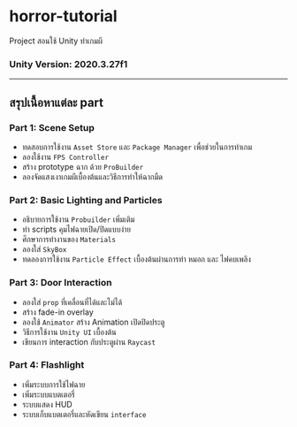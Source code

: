 # horror-tutorial

Project สอนใช้ Unity ทำเกมผี

### Unity Version: 2020.3.27f1

---

## สรุปเนื้อหาแต่ละ part

### Part 1: Scene Setup
- ทดสอบการใช้งาน `Asset Store` และ `Package Manager` เพื่อช่วยในการทำเกม
- ลองใช้งาน `FPS Controller`
- สร้าง prototype ฉาก ด้วย `ProBuilder`
- ลองจัดแสงเงาเกมผีเบื้องต้นและวิธีการทำให้ฉากมืด

### Part 2: Basic Lighting and Particles
- อธิบายการใช้งาน `Probuilder` เพิ่มเติม
- ทำ scripts คุมไฟฉายเปิด/ปิดแบบง่าย
- ศึกษาการทำงานของ `Materials`
- ลองใส่ `SkyBox`
- ทดลองการใช้งาน `Particle Effect` เบื้องต้นผ่านการทำ หมอก และ ไฟคบเพลิง

### Part 3: Door Interaction
- ลองใส่ `prop` ที่เคลื่อนที่ได้และไม่ได้
- สร้าง fade-in overlay
- ลองใช้ `Animator` สร้าง Animation เปิดปิดประตู
- วิธีการใช้งาน `Unity UI` เบื้องต้น
- เขียนการ interaction กับประตูผ่าน `Raycast`

### Part 4: Flashlight
- เพิ่มระบบการใช้ไฟฉาย
- เพิ่มระบบแบตเตอรี่
- ระบบแสดง HUD
- ระบบเก็บแบตเตอรี่และหัดเขียน `interface`